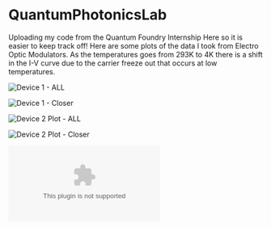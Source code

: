 # QuantumPhotonicsLab

Uploading my code from the Quantum Foundry Internship Here so it is easier to keep track off!
Here are some plots of the data I took from Electro Optic Modulators. As the temperatures goes from 293K to 4K there is a shift in the I-V curve due to the carrier freeze out that occurs at low temperatures.

![Device 1 - ALL](https://github.com/YanezAndrew/QuantumPhotonicsLab/assets/111101364/7748466c-b8af-43f7-8ee7-f2e2bf6b15cc)


![Device 1 - Closer](https://github.com/YanezAndrew/QuantumPhotonicsLab/assets/111101364/f9450a41-3e1a-420d-9bdc-47219c80b321)


![Device 2 Plot - ALL](https://github.com/YanezAndrew/QuantumPhotonicsLab/assets/111101364/f75a3d6c-405e-4253-be1f-20a6a7471888)


![Device 2 Plot - Closer](https://github.com/YanezAndrew/QuantumPhotonicsLab/assets/111101364/2ae2044e-a29b-425c-a107-0ffa08d827b2)

![Final Talk Slides - Andrew Yanez.pptx](https://github.com/YanezAndrew/QuantumPhotonicsLab/files/12432712/Final.Talk.Slides.-.Andrew.Yanez.pptx)
